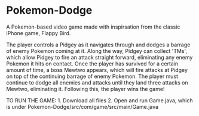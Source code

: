 # Pokemon-Dodge
 A Pokemon-based video game made with inspirsation from the classic iPhone game, Flappy Bird.
 
 The player controls a Pidgey as it navigates through and dodges a barrage of enemy Pokemon coming at it. Along the way, Pidgey can collect 'TMs', which allow Pidgey to fire an attack straight forward, eliminating any enemy Pokemon it hits on contact. Once the player has survived for a certain amount of time, a boss Mewtwo appears, which will fire attacks at Pidgey on top of the continuing barrage of enemy Pokemon. The player must continue to dodge all enemies and attacks until they land three attacks on Mewtwo, eliminating it. Following this, the player wins the game!

TO RUN THE GAME: 1. Download all files  2. Open and run Game.java, which is under Pokemon-Dodge/src/com/game/src/main/Game.java
